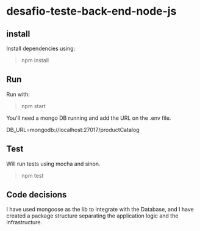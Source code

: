# desafio-teste-back-end-node-js

## install

Install dependencies using:

> npm install

## Run

Run with:

> npm start

You'll need a mongo DB running and add the URL on the .env file.

DB_URL=mongodb://localhost:27017/productCatalog

## Test

Will run tests using mocha and sinon.

> npm test

## Code decisions

I have used mongoose as the lib to integrate with the Database, and I have created a package structure separating the application logic and the infrastructure.
